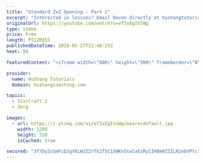 ```yaml
---
title: "Standard ZvZ Opening - Part 2"
excerpt: "Interested in lessons? Email Devon directly at hushangtutorials@outlook.com ------------------------------------------------------------------------------------------------------- Want to support HuShang Tutorials directly? Patreon is a website where you can contribute a monthly donation that will help"
originalUrl: https://youtube.com/watch?v=eTIxEgIViWg
type: video
price: Free
length: PT12M35S
publishedDateTime: 2020-05-27T21:40:25Z
heat: 50

featuredContent: "<iframe width=\"800\" height=\"500\" frameborder=\"0\" src=\"https://www.youtube.com/embed/eTIxEgIViWg\" allow=\"accelerometer; autoplay; encrypted-media; gyroscope; picture-in-picture\" allowfullscreen></iframe>"

provider:
  name: HuShang Tutorials
  domain: hushangcoaching.com

topics:
  - StarCraft 2
  - Zerg

images:
  - url: https://i.ytimg.com/vi/eTIxEgIViWg/maxresdefault.jpg
    width: 1280
    height: 720
    isCached: true

secured: "3f7Dy2cGmFcDJgYKLW3ZZrTk2f5C1XWKn5twlaEzRyIIH8m9ZIILN2ebVPtcIXE5mgnK9wAX5V8wd9WxWxBT4u0CTwm7dow2NaX+6KHtJ6l+GQO8xTpoKWWJjySvBU2clb2SHVTao0iH4emStSOj7oltTYasdITRf2Z1ejVDNKyRCKHlUQESnzqCKoTfTtv3KUcLPnB3uY7T9rML2UlTplpVPJg0jUOIkaH6yff9tBiiiKQXkQt4JqgRfLk4D6Tnfi5SFw6pRp3NkTq4jaihRTUjHSnOaI7GKIs7loTM93W2BAjipgmoTXa5aA76llqZzESovjG0p0YRU6hF1shxyNpC7Ypi2tWQFwQhpmRB1FnCiZMaDpJOZH0IfF7Arl1yIB1L9d1SrnRGPd6qGtybQIoqybAyvp6D5mr/YqTa99I=;fLKmQ0b8wuOHfL29ZVtGJQ=="
---
```



